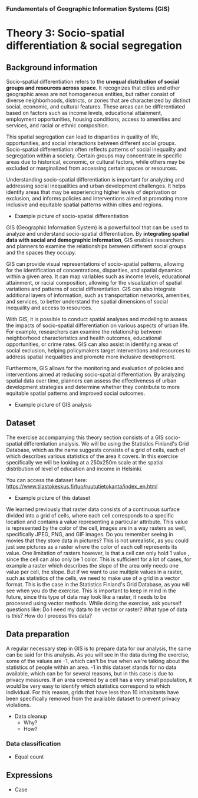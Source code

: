 ### Fundamentals of Geographic Information Systems (GIS)

# Theory 3: Socio-spatial differentiation & social segregation

## Background information
Socio-spatial differentiation refers to the **unequal distribution of social groups and resources across space**. It recognizes that cities and other geographic areas are not homogeneous entities, but rather consist of diverse neighborhoods, districts, or zones that are characterized by distinct social, economic, and cultural features. These areas can be differentiated based on factors such as income levels, educational attainment, employment opportunities, housing conditions, access to amenities and services, and racial or ethnic composition.

This spatial segregation can lead to disparities in quality of life, opportunities, and social interactions between different social groups. Socio-spatial differentiation often reflects patterns of social inequality and segregation within a society. Certain groups may concentrate in specific areas due to historical, economic, or cultural factors, while others may be excluded or marginalized from accessing certain spaces or resources.

Understanding socio-spatial differentiation is important for analyzing and addressing social inequalities and urban development challenges. It helps identify areas that may be experiencing higher levels of deprivation or exclusion, and informs policies and interventions aimed at promoting more inclusive and equitable spatial patterns within cities and regions.

- Example picture of socio-spatial differentiation

GIS (Geographic Information System) is a powerful tool that can be used to analyze and understand socio-spatial differentiation. By **integrating spatial data with social and demographic information**, GIS enables researchers and planners to examine the relationships between different social groups and the spaces they occupy.

GIS can provide visual representations of socio-spatial patterns, allowing for the identification of concentrations, disparities, and spatial dynamics within a given area. It can map variables such as income levels, educational attainment, or racial composition, allowing for the visualization of spatial variations and patterns of social differentiation. GIS can also integrate additional layers of information, such as transportation networks, amenities, and services, to better understand the spatial dimensions of social inequality and access to resources.

With GIS, it is possible to conduct spatial analyses and modeling to assess the impacts of socio-spatial differentiation on various aspects of urban life. For example, researchers can examine the relationship between neighborhood characteristics and health outcomes, educational opportunities, or crime rates. GIS can also assist in identifying areas of social exclusion, helping policymakers target interventions and resources to address spatial inequalities and promote more inclusive development.

Furthermore, GIS allows for the monitoring and evaluation of policies and interventions aimed at reducing socio-spatial differentiation. By analyzing spatial data over time, planners can assess the effectiveness of urban development strategies and determine whether they contribute to more equitable spatial patterns and improved social outcomes.

- Example picture of GIS analysis


## Dataset
The exercise accompanying this theory section consists of a GIS socio-spatial differentiation analysis. We will be using the Statistics Finland's Grid Database, which as the name suggests consists of a grid of cells, each of which describes various statistics of the area it covers. In this exercise specifically we will be looking at a 250x250m scale at the spatial distribution of level of education and income in Helsinki. 

You can access the dataset here: https://www.tilastokeskus.fi/tup/ruututietokanta/index_en.html

- Example picture of this dataset

We learned previously that raster data consists of a continuous surface divided into a grid of cells, where each cell corresponds to a specific location and contains a value representing a particular attribute. This value is represented by the color of the cell, images are in a way rasters as well, specifically JPEG, PNG, and GIF images. Do you remember seeing in movies that they store data in pictures? This is not unrealistic, as you could just see pictures as a raster where the color of each cell represents its value. One limitation of rasters however, is that a cell can only hold 1 value , since the cell can also only be 1 color. This is sufficient for a lot of cases, for example a raster which describes the slope of the area only needs one value per cell, the slope. But if we want to use multiple values in a raster, such as statistics of the cells, we need to make use of a grid in a vector format. This is the case in the Statistics Finland's Grid Database, as you will see when you do the exercise. This is important to keep in mind in the future, since this type of data may look like a raster, it needs to be processed using vector methods. While doing the exercise, ask yourself questions like: Do I need my data to be vector or raster? What type of data is this? How do I process this data? 

## Data preparation
A regular necessary step in GIS is to prepare data for our analysis, the same can be said for this analysis. As you will see in the data during the exercise, some of the values are -1, which can't be true when we're talking about the statistics of people within an area. -1 in this dataset stands for no data available, which can be for several reasons, but in this case is due to privacy measures. If an area covered by a cell has a very small population, it would be very easy to identify which statistics correspond to which individual. For this reason, grids that have less than 10 inhabitants have been specifically removed from the available dataset to prevent privacy violations. 



- Data cleanup
	- Why?
	- How?

### Data classification 
- Equal count

## Expressions
- Case



<!--stackedit_data:
eyJkaXNjdXNzaW9ucyI6eyJUSm5Lc3l5V01vRlFneHl0Ijp7In
N0YXJ0IjoxNTA0LCJlbmQiOjE1MTksInRleHQiOiJFeGFtcGxl
IHBpY3R1cmUifSwiNXNSZ3c2RE5QZmJCSWNmaSI6eyJzdGFydC
I6MzI5NCwiZW5kIjozMzI3LCJ0ZXh0IjoiLSBFeGFtcGxlIHBp
Y3R1cmUgb2YgR0lTIGFuYWx5c2lzIn0sIndZT2pWYlBHQVZuS2
VldXEiOnsic3RhcnQiOjM4NjYsImVuZCI6Mzg5OSwidGV4dCI6
Ii0gRXhhbXBsZSBwaWN0dXJlIG9mIHRoaXMgZGF0YXNldCJ9LC
J4dTVKYTlteDhUVkNxT0tJIjp7InN0YXJ0IjozOTAxLCJlbmQi
OjUyMTMsInRleHQiOiJXZSBsZWFybmVkIHByZXZpb3VzbHkgdG
hhdCByYXN0ZXIgZGF0YSBjb25zaXN0cyBvZiBhIGNvbnRpbnVv
dXMgc3VyZmFjZSBkaXZpZGVk4oCmIn0sIkpMMDhaTzltZDFndn
RtNTUiOnsic3RhcnQiOjM3NjksImVuZCI6Mzg2NCwidGV4dCI6
IllvdSBjYW4gYWNjZXNzIHRoZSBkYXRhc2V0IGhlcmU6IGh0dH
BzOi8vd3d3LnRpbGFzdG9rZXNrdXMuZmkvdHVwL3J1dXR1dGll
dG9rYW7igKYifX0sImNvbW1lbnRzIjp7ImZVTlVwUUNhazNGQ2
s1WjciOnsiZGlzY3Vzc2lvbklkIjoiVEpuS3N5eVdNb0ZRZ3h5
dCIsInN1YiI6ImdoOjQwMzA0Nzg4IiwidGV4dCI6IkFkZCBwaW
N0dXJlIiwiY3JlYXRlZCI6MTY4NjYzNjU0NjQyMn0sImZMQ0hm
czBWZHd4MXFEVVciOnsiZGlzY3Vzc2lvbklkIjoiNXNSZ3c2RE
5QZmJCSWNmaSIsInN1YiI6ImdoOjQwMzA0Nzg4IiwidGV4dCI6
IkFkZCBwaWN0dXJlIiwiY3JlYXRlZCI6MTY4NjYzNjc3MjU5MH
0sIk9WZUNQbk9VWGRJcU1PWGciOnsiZGlzY3Vzc2lvbklkIjoi
d1lPalZiUEdBVm5LZWV1cSIsInN1YiI6ImdoOjQwMzA0Nzg4Ii
widGV4dCI6IkFkZCBwaWN0dXJlIiwiY3JlYXRlZCI6MTY4NjYz
ODI1NzY4OH0sIlU5a3h4eVBRMTZQUTVWd3ciOnsiZGlzY3Vzc2
lvbklkIjoieHU1SmE5bXg4VFZDcU9LSSIsInN1YiI6ImdoOjQw
MzA0Nzg4IiwidGV4dCI6IkNoZWNrIGZvciBhY2N1cmFjeSIsIm
NyZWF0ZWQiOjE2ODY2MzgyNjU2MDF9LCJGazFpRjk1bTcyYjBi
YkNsIjp7ImRpc2N1c3Npb25JZCI6IkpMMDhaTzltZDFndnRtNT
UiLCJzdWIiOiJnaDo0MDMwNDc4OCIsInRleHQiOiJDaGVjayBp
ZiBvcGVuIiwiY3JlYXRlZCI6MTY4NjYzODQzMzkyMX19LCJoaX
N0b3J5IjpbLTMyMTM2MDA4OSwtMTc1NDg1MTczLDEzMzIzNzQ5
NDgsLTE3MDUyNTg5MjcsLTE1NDM1MDUwMTVdfQ==
-->